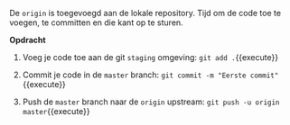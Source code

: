 De `origin` is toegevoegd aan de lokale repository. Tijd om de code toe te voegen, te committen en die kant op te sturen.

**Opdracht**

1) Voeg je code toe aan de git `staging` omgeving: ```git add .```{{execute}}

2) Commit je code in de `master` branch: ```git commit -m "Eerste commit"```{{execute}}

3) Push de `master` branch naar de `origin` upstream: ```git push -u origin master```{{execute}}
